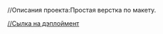 //Описания проекта:Простая верстка по макету.

[//Сылка на дэплоймент](https://mraminhasanov.github.io/website2/)
